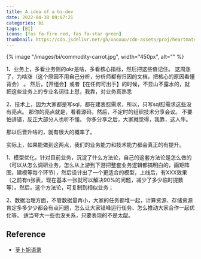 ```yaml
---
title: A idea of a ​​​​bi-dev
date: 2022-04-30 09:07:21
categories: bi
tags: [BI]
icons: [fas fa-fire red, fas fa-star green]
thumbnail: https://cdn.jsdelivr.net/gh/xaoxuu/cdn-assets/proj/heartmate/icon.png
---
```


{% image "/images/bi/commodity-carrot.jpg", width="450px", alt="" %}

<!-- more -->

1、业务上，多看业务侧的okr是啥，多看核心指标，然后把这些值记住。 这周涨了，为啥涨（这个原因不用自己分析，分析师都有归因的文档，把核心的原因看懂背会） 。  然后，【开组会】或者【在任何可出手】的时候，不显山不露水的，就把这些业务上的专业名词往上怼，我靠，对业务真熟悉   

2、技术上，因为大家都是写sql，都在建表怼需求，所以，只写sql怼需求这些没有亮点。 那你的亮点就是，看看源码，然后，不定时的组织技术分享会议。 不要怕讲错，反正大部分人也听不懂。 你多分享之后，大家就觉得，我靠，这人牛。 

那以后晋升啥的，就有很大的概率了。

实际上，如果能做到这两点，我们的业务能力和技术能力都会真正的有提升。

1、模型优化，针对目前业务，沉淀了什么方法论，自己的这套方法论是怎么做的（可以从怎么调研业务，怎么从上游到下游把整套业务逻辑都搞明白的，画矩阵图，建模等每个环节），然后设计出了一个更适合的模型，上线后，有XXX效果（之前有n张表，现在基本一张就可以解决90%的问题，减少了多少临时提数等）。然后，这个方法论，可复制到相似业务；   

2、数据治理方面，不管数据量再小，大家的任务都堆一起，计算资源、存储资源肯定多多少少都会有点问题，怎么让大家错峰运行任务、怎么推动大家合作一起优化等。        适当夸大一些也没关系，只要表现的不是太龊。

## Reference

- [萝卜姐语录](https://www.zhihu.com/people/hongmianao)
